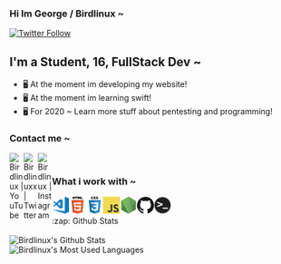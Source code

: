 ### Hi Im George / Birdlinux ~
[![Twitter Follow](https://img.shields.io/twitter/follow/Birdlinuxx?color=1DA1F2&logo=twitter&style=for-the-badge)](https://twitter.com/intent/follow?original_referer=https%3A%2F%2Fgithub.com%2FBirdlinuxxr&screen_name=codeBirdLinuxx)

## I'm a Student, 16, FullStack Dev ~

- 🖥️ At the moment im developing my website!
- 🖥️ At the moment im learning swift!
- 🖥️ For 2020 ~ Learn more stuff about pentesting and programming!


### Contact me ~

[<img align="left" alt="Birdlinux | YouTube" width="25px" src="https://cdn.jsdelivr.net/npm/simple-icons@v3/icons/youtube.svg" />][youtube]
[<img align="left" alt="Birdlinuxx | Twitter" width="25px" src="https://cdn.jsdelivr.net/npm/simple-icons@v3/icons/twitter.svg" />][twitter]
[<img align="left" alt="Birdlinux | Instagram" width="25px" src="https://cdn.jsdelivr.net/npm/simple-icons@v3/icons/instagram.svg" />][instagram]

<br />

### What i work with ~
<img align="left" alt="Visual Studio Code" width="30px" src="https://raw.githubusercontent.com/github/explore/80688e429a7d4ef2fca1e82350fe8e3517d3494d/topics/visual-studio-code/visual-studio-code.png" />
<img align="left" alt="HTML5" width="30px" src="https://raw.githubusercontent.com/github/explore/80688e429a7d4ef2fca1e82350fe8e3517d3494d/topics/html/html.png" />
<img align="left" alt="CSS3" width="30px" src="https://raw.githubusercontent.com/github/explore/80688e429a7d4ef2fca1e82350fe8e3517d3494d/topics/css/css.png" />
<img align="left" alt="JavaScript" width="30px" src="https://raw.githubusercontent.com/github/explore/80688e429a7d4ef2fca1e82350fe8e3517d3494d/topics/javascript/javascript.png" />
<img align="left" alt="Node.js" width="30px" src="https://raw.githubusercontent.com/github/explore/80688e429a7d4ef2fca1e82350fe8e3517d3494d/topics/nodejs/nodejs.png" />
<img align="left" alt="GitHub" width="30px" src="https://raw.githubusercontent.com/github/explore/78df643247d429f6cc873026c0622819ad797942/topics/github/github.png" />
<img align="left" alt="Terminal" width="30px" src="https://raw.githubusercontent.com/github/explore/80688e429a7d4ef2fca1e82350fe8e3517d3494d/topics/terminal/terminal.png" />

<br/>
<br>
  <summary>:zap: Github Stats</summary>
  <br>
  <img align="left" alt="Birdlinux's Github Stats" src="https://github-readme-stats.vercel.app/api?username=Birdlinuxx&show_icons=true&theme=dark"/>
  <br>
  <img align="left" alt="Birdlinux's Most Used Languages" src="https://github-readme-stats.vercel.app/api/top-langs/?username=Birdlinuxx&layout=compact&theme=dark"/>

[twitter]: https://twitter.com/Birdlinuxx
[youtube]: https://youtube.com/Birdlinux
[instagram]: https://instagram.com/Birdlinux
[WhatsApp]: https://instagram.com/in/Birdlinux
